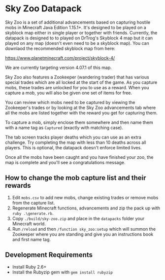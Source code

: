 # Sky Zoo Datapack

Sky Zoo is a set of additional advancements based on capturing hostile mobs in Minecraft Java Edition 1.15.1+. It's
designed to be played on a skyblock map either in single player or together with friends. Currently, the datapack is
designed to to played on DrTrog's Skyblock 4 map but it can played on any map (doesn't even need to be a skyblock
map). You can downlaod the recommended skyblock map from here:

https://www.planetminecraft.com/project/skyblock-4/

We are currently targeting version 4.07.1 of this map.

Sky Zoo also features a Zookeeper (wandering trader) that has various special trades which are all locked at the start
of the game. As you capture mobs, these trades are unlocked for you to use as a reward. When you capture a mob, you will
also be given one set of items for free.

You can review which mobs need to be captured by viewing the Zookeeper's trades or by looking at the Sky Zoo advancements
tab where all the mobs are listed together with the reward you get for capturing them.

To capture a mob, simply enclose them somewhere and then name them with a name tag as `Captured` (exactly with matching case).

The tab screen tracks player deaths which you can use as an extra challenge. Try completing the map with less than 10 deaths
across all players. This is optional, the datapack doesn't enforce limited lives.

Once all the mobs have been caught and you have finished your zoo, the map is complete and you'll see a congratulations message.

## How to change the mob capture list and their rewards

1. Edit `mobs.csv` to add new mobs, change existing trades or remove mobs from the capture list.
2. Regenerate Minecraft functions, advancements and zip the pack up with `ruby .\generate.rb`.
3. Copy `./build/sky-zoo.zip` and place in the `datapacks` folder your Minecraft world.
4. Run `/reload` and then `/function sky_zoo:setup` which will summon the Zookeeper where you are standing and give you an instructions book and first name tag.

## Development Requirements

* Install Ruby 2.6+
* Install the Rubyzip gem with `gem install rubyzip`
